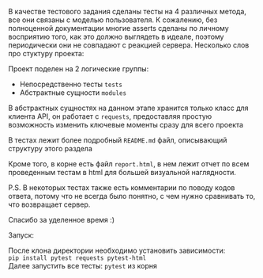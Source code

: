 В качестве тестового задания сделаны тесты на 4 различных метода, все они связаны с моделью пользователя.
К сожалению, без полноценной документации многие asserts сделаны по личному восприятию того, как это должно 
выглядеть в идеале, поэтому периодически они не совпадают с реакцией сервера. Несколько слов про стуктуру проекта:

Проект поделен на 2 логические группы: 
- Непосредственно тесты `tests`
- Абстрактные сущности `modules`

В абстрактных сущностях на данном этапе хранится только класс для клиента API, он работает с `requests`, предоставляя
простую возможность изменить ключевые моменты сразу для всего проекта

В тестах лежит более подробный `README.md` файл, описывающий структуру этого раздела

Кроме того, в корне есть файл `report.html`, в нем лежит отчет по всем проведенным тестам в html для 
большей визуальной наглядности.

P.S. В некоторых тестах также есть комментарии по поводу кодов ответа, потому что не всегда было понятно, с чем
нужно сравнивать то, что возвращает сервер. 

Спасибо за уделенное время :)

Запуск:

После клона директории необходимо установить зависимости:\
`pip install pytest requests pytest-html`\
Далее запустить все тесты: `pytest` из корня